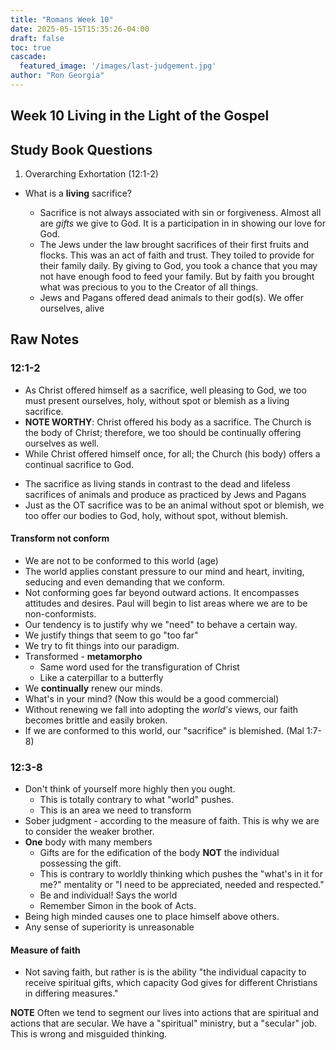 ```yaml
---
title: "Romans Week 10"
date: 2025-05-15T15:35:26-04:00
draft: false
toc: true
cascade:
  featured_image: '/images/last-judgement.jpg'
author: "Ron Georgia"
---
```



## Week 10 Living in the Light of the Gospel

## Study Book Questions

1. Overarching Exhortation (12:1-2)

- What is a **living** sacrifice?

    - Sacrifice is not always associated with sin or forgiveness. Almost all are *gifts* we give to God. It is a participation in in showing our love for God.
    - The Jews under the law brought sacrifices of their first fruits and flocks. This was an act of faith and trust. They toiled to provide for their family daily. By giving to God, you took a chance that you may not have enough food to feed your family. But by faith you brought what was precious to you to the Creator of all things.
    - Jews and Pagans offered dead animals to their god(s). We offer ourselves, alive


## Raw Notes

### 12:1-2

- As Christ offered himself as a sacrifice, well pleasing to God, we too must present ourselves, holy, without spot or blemish as a living sacrifice. 
- **NOTE WORTHY**: Christ offered his body as a sacrifice. The Church is the body of Christ; therefore, we too should be continually offering ourselves as well.
- While Christ offered himself once, for all; the Church (his body) offers a continual sacrifice to God.
>
>
- The sacrifice as living stands in contrast to the dead and lifeless sacrifices of animals and produce as practiced by Jews and Pagans
- Just as the OT sacrifice was to be an animal without spot or blemish, we too offer our bodies to God, holy, without spot, without blemish.

#### **Transform** not **conform**

- We are not to be conformed to this world (age)
- The world applies constant pressure to our mind and heart, inviting, seducing and even demanding that we conform.
- Not conforming goes far beyond outward actions. It encompasses attitudes and desires. Paul will begin to list areas where we are to be non-conformists.
- Our tendency is to justify why we "need" to behave a certain way.
- We justify things that seem to go "too far"
- We try to fit things into our paradigm. 
- Transformed - **metamorpho**
    - Same word used for the transfiguration of Christ
    - Like a caterpillar to a butterfly
- We **continually** renew our minds.
- What's in your mind? (Now this would be a good commercial)
- Without renewing we fall into adopting the *world's* views, our faith becomes brittle and easily broken.
- If we are conformed to this world, our "sacrifice" is blemished. (Mal 1:7-8)

### 12:3-8

- Don't think of yourself more highly then you ought.
    - This is totally contrary to what "world" pushes.
    - This is an area we need to transform
- Sober judgment - according to the measure of faith. This is why we are to consider the weaker brother.
- **One** body with many members
    - Gifts are for the edification of the body **NOT** the individual possessing the gift.
    - This is contrary to worldly thinking which pushes the "what's in it for me?" mentality or "I need to be appreciated, needed and respected."
    - Be and individual! Says the world
    - Remember Simon in the book of Acts.
- Being high minded causes one to place himself above others.
- Any sense of superiority is unreasonable

#### Measure of faith

- Not saving faith, but rather is is the ability "the individual capacity to receive spiritual gifts, which capacity God gives for different Christians in differing measures."

**NOTE** Often we tend to segment our lives into actions that are spiritual and actions that are secular. We have a "spiritual" ministry, but a "secular" job. This is wrong and misguided thinking. 
